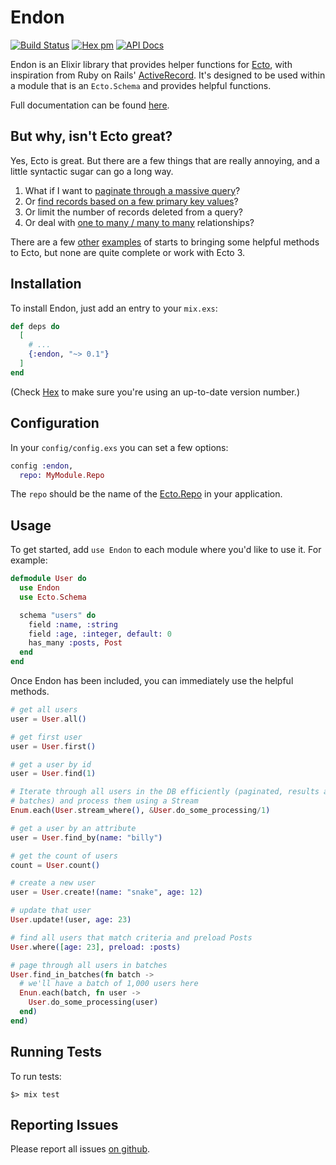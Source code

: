 # Endon
[![Build Status](https://secure.travis-ci.org/bmuller/endon.png?branch=master)](https://travis-ci.org/bmuller/endon)
[![Hex pm](http://img.shields.io/hexpm/v/endon.svg?style=flat)](https://hex.pm/packages/endon)
[![API Docs](https://img.shields.io/badge/api-docs-lightgreen.svg?style=flat)](https://hexdocs.pm/endon/)

Endon is an Elixir library that provides helper functions for [Ecto](https://hexdocs.pm/ecto/getting-started.html#content), with inspiration from Ruby on Rails' [ActiveRecord](https://guides.rubyonrails.org/active_record_basics.html).  It's designed to be used within a module that is an `Ecto.Schema` and provides helpful functions.

Full documentation can be found [here](https://hexdocs.pm/endon/overview.html).

## But why, isn't Ecto great?
Yes, Ecto is great.  But there are a few things that are really annoying, and a little syntactic sugar can go a long way.

1. What if I want to [paginate through a massive query](https://api.rubyonrails.org/classes/ActiveRecord/Batches.html#method-i-find_in_batches)?
1. Or [find records based on a few primary key values](https://api.rubyonrails.org/classes/ActiveRecord/FinderMethods.html#method-i-find)?
1. Or limit the number of records deleted from a query?
1. Or deal with [one to many / many to many](https://api.rubyonrails.org/classes/ActiveRecord/Associations/CollectionProxy.html) relationships?

There are a few [other](https://github.com/meyercm/base_model) [examples](http://rocket-science.ru/hacking/2018/10/30/active-record-smell-in-elixir) of starts to bringing some helpful methods to Ecto, but none are quite complete or work with Ecto 3.

## Installation

To install Endon, just add an entry to your `mix.exs`:

``` elixir
def deps do
  [
    # ...
    {:endon, "~> 0.1"}
  ]
end
```

(Check [Hex](https://hex.pm/packages/endon) to make sure you're using an up-to-date version number.)

## Configuration

In your `config/config.exs` you can set a few options:

``` elixir
config :endon,
  repo: MyModule.Repo
```

The `repo` should be the name of the [Ecto.Repo](https://hexdocs.pm/ecto/Ecto.Repo.html) in your application.

## Usage

To get started, add `use Endon` to each module where you'd like to use it.  For example:

``` elixir
defmodule User do
  use Endon
  use Ecto.Schema

  schema "users" do
    field :name, :string
    field :age, :integer, default: 0
    has_many :posts, Post
  end
end
```

Once Endon has been included, you can immediately use the helpful methods.

``` elixir
# get all users
user = User.all()

# get first user
user = User.first()

# get a user by id
user = User.find(1)

# Iterate through all users in the DB efficiently (paginated, results are queried in
# batches) and process them using a Stream
Enum.each(User.stream_where(), &User.do_some_processing/1)

# get a user by an attribute
user = User.find_by(name: "billy")

# get the count of users
count = User.count()

# create a new user
user = User.create!(name: "snake", age: 12)

# update that user
User.update!(user, age: 23)

# find all users that match criteria and preload Posts
User.where([age: 23], preload: :posts)

# page through all users in batches
User.find_in_batches(fn batch ->
  # we'll have a batch of 1,000 users here
  Enun.each(batch, fn user ->
    User.do_some_processing(user)
  end)
end)
```

## Running Tests

To run tests:

``` shell
$> mix test
```

## Reporting Issues

Please report all issues [on github](https://github.com/bmuller/endon/issues).
